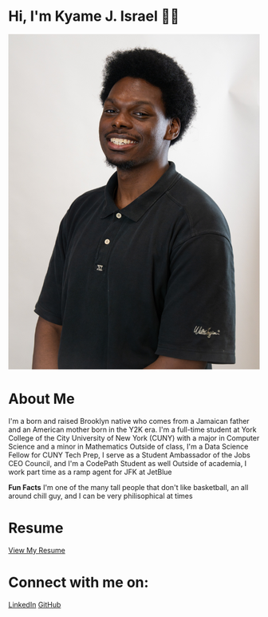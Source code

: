 # Hi, I'm Kyame J. Israel 👋🏾

![Profile Picture](/assets/Kyame_Israel_WS.jpg)

# About Me
I'm a born and raised Brooklyn native who comes from a Jamaican father and an American mother born in the Y2K era.
I'm a full-time student at York College of the City University of New York (CUNY) with a major in Computer Science and a minor in Mathematics
Outside of class, I'm a Data Science Fellow for CUNY Tech Prep, I serve as a Student Ambassador of the Jobs CEO Council, and I'm a CodePath Student as well
Outside of academia, I work part time as a ramp agent for JFK at JetBlue

**Fun Facts** I'm one of the many tall people that don't like basketball, an all around chill guy, and I can be very philisophical at times

# Resume
[View My Resume](Kyame_Israel_SWE_Resume.pdf)

# Connect with me on:
[LinkedIn](https://www.linkedin.com/in/kyameisrael/)
[GitHub](https://github.com/yeokj)




